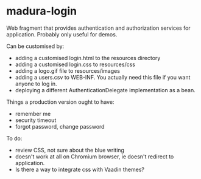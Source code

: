 madura-login
============

Web fragment that provides authentication and authorization services for application.
Probably only useful for demos.

Can be customised by:
 * adding a customised login.html to the resources directory
 * adding a customised login.css to resources/css
 * adding a logo.gif file to resources/images
 * adding a users.csv to WEB-INF. You actually need this file if you want anyone to log in.
 * deploying a different AuthenticationDelegate implementation as a bean.
 
Things a production version ought to have:
 * remember me
 * security timeout
 * forgot password, change password
  
To do:
 * review CSS, not sure about the blue writing
 * doesn't work at all on Chromium browser, ie doesn't redirect to application.
 * Is there a way to integrate css with Vaadin themes?